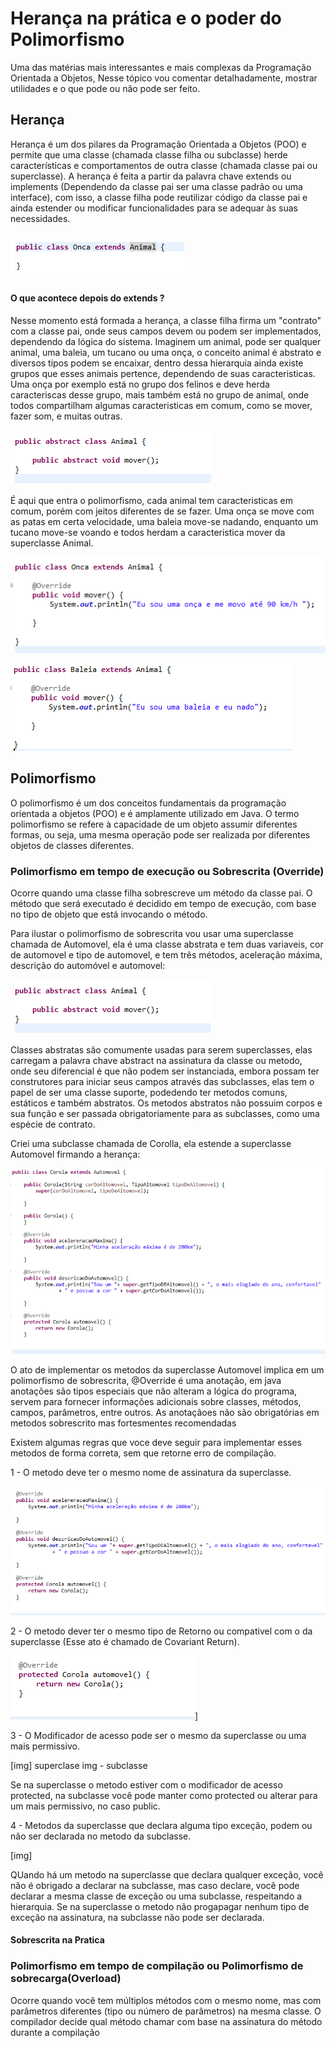 # Herança na prática e o poder do Polimorfismo

Uma das matérias mais interessantes e mais complexas da Programação Orientada a Objetos, Nesse tópico vou comentar detalhadamente, mostrar utilidades e o que pode ou não pode ser feito.

## Herança

Herança é um dos pilares da Programação Orientada a Objetos (POO) e permite que uma classe (chamada classe filha ou subclasse) herde características e comportamentos de outra classe (chamada classe pai ou superclasse). A herança é feita a partir da palavra chave extends ou implements (Dependendo da classe pai ser uma classe padrão ou uma interface), com isso, a classe filha pode reutilizar código da classe pai e ainda estender ou modificar funcionalidades para se adequar às suas necessidades. 

![imagem local](imagem_readme/extendss.png)

#### O que acontece depois do extends ?

Nesse momento está formada a herança, a classe filha firma um "contrato" com a classe pai, onde seus campos devem ou podem ser implementados, dependendo da lógica do sistema. Imaginem um animal, pode ser qualquer animal, uma baleia, um tucano ou uma onça, o conceito animal é abstrato e diversos tipos podem se encaixar, dentro dessa hierarquia ainda existe grupos que esses animais pertence, dependendo de suas caracteristicas. Uma onça por exemplo está no grupo dos felinos e deve herda caracteriscas desse grupo, mais também está no grupo de animal, onde todos compartilham algumas caracteristicas em comum, como se mover, fazer som, e muitas outras.

![imagem local](imagem_readme/classe_animal.png)

É aqui que entra o polimorfismo, cada animal tem caracteristicas em comum, porém com jeitos diferentes de se fazer. Uma onça se move com as patas em certa velocidade, uma baleia move-se nadando, enquanto um tucano move-se voando e todos herdam a caracteristica mover da superclasse Animal. 

![imagem local](imagem_readme/onca_extends_animal.png)

![imagem local](imagem_readme/baleia_extends_animal.png)

## Polimorfismo

O polimorfismo é um dos conceitos fundamentais da programação orientada a objetos (POO) e é amplamente utilizado em Java. O termo polimorfismo se refere à capacidade de um objeto assumir diferentes formas, ou seja, uma mesma operação pode ser realizada por diferentes objetos de classes diferentes.

### Polimorfismo em tempo de execução ou Sobrescrita (Override)

Ocorre quando uma classe filha sobrescreve um método da classe pai. O método que será executado é decidido em tempo de execução, com base no tipo de objeto que está invocando o método.

Para ilustar o polimorfismo de sobrescrita vou usar uma superclasse chamada de Automovel, ela é uma classe abstrata e tem duas variaveis, cor de automovel e tipo de automovel, e tem três métodos, aceleração máxima, descrição do automóvel e automovel:

![imagem local](imagem_readme/classe_animal.png)

Classes abstratas são comumente usadas para serem superclasses, elas carregam a palavra chave abstract na assinatura da classe ou metodo, onde seu diferencial é que não podem ser instanciada, embora possam ter construtores para iniciar seus campos através das subclasses, elas tem o papel de ser uma classe suporte, podedendo ter metodos comuns, estáticos e também abstratos. Os metodos abstratos não possuim corpos e sua função e ser passada obrigatoriamente para as subclasses, como uma espécie de contrato. 

Criei uma subclasse chamada de Corolla, ela estende a superclasse Automovel firmando a herança: 

![imagem local](imagem_readme/classe_corolla.png)

O ato de implementar os metodos da superclasse Automovel implica em um polimorfismo de sobrescrita, @Override é uma anotação, em java anotações são tipos especiais que não alteram a lógica do programa, servem para fornecer informações adicionais sobre classes, métodos, campos, parâmetros, entre outros. As anotaçãoes não são obrigatórias em metodos sobrescrito mas 
fortesmentes recomendadas

Existem algumas regras que voce deve seguir para implementar esses metodos de forma correta, sem que retorne erro de compilação.

1 - O metodo deve ter o mesmo nome de assinatura da superclasse.

![imagem local](imagem_readme/regra_1_sobrescrita.png)


2 - O metodo dever ter o mesmo tipo de Retorno ou compativel com o da superclasse (Esse ato é chamado de Covariant Return).

![imagem local](imagem_readme/regra_2_sobrescrita.png)]


3 - O Modificador de acesso pode ser o mesmo da superclasse ou uma mais permissivo.

[img] superclase img -  subclasse


Se na superclasse o metodo estiver com o modificador de acesso protected, na subclasse você pode manter como protected ou alterar para um mais permissivo, no caso public.

4 - Metodos da superclasse que declara alguma tipo exceção, podem ou não ser declarada no metodo da subclasse.

[img]


QUando há um metodo na superclasse que declara qualquer exceção, você não é obrigado a declarar na subclasse, mas caso declare, você pode declarar a mesma classe de exceção ou uma subclasse, respeitando a hierarquia. Se na superclasse o metodo não progapagar nenhum tipo de exceção na assinatura, na subclasse não pode ser declarada.

#### Sobrescrita na Pratica

### Polimorfismo em tempo de compilação ou Polimorfismo de sobrecarga(Overload)

Ocorre quando você tem múltiplos métodos com o mesmo nome, mas com parâmetros diferentes (tipo ou número de parâmetros) na mesma classe. O compilador decide qual método chamar com base na assinatura do método durante a compilação
